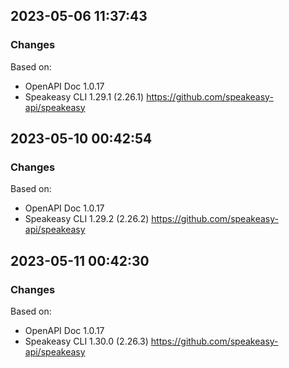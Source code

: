 

## 2023-05-06 11:37:43
### Changes
Based on:
- OpenAPI Doc 1.0.17 
- Speakeasy CLI 1.29.1 (2.26.1) https://github.com/speakeasy-api/speakeasy

## 2023-05-10 00:42:54
### Changes
Based on:
- OpenAPI Doc 1.0.17 
- Speakeasy CLI 1.29.2 (2.26.2) https://github.com/speakeasy-api/speakeasy

## 2023-05-11 00:42:30
### Changes
Based on:
- OpenAPI Doc 1.0.17 
- Speakeasy CLI 1.30.0 (2.26.3) https://github.com/speakeasy-api/speakeasy